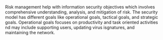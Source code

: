 Risk management help with information security objectives which involves comprehensive understanding, analysis, and mitigation of risk. The security model has different goals like operational goals, tactical goals, and strategic goals. Operational goals focuses on productivity and task oriented activities nd may include supporting users, updating virus isgnatures, and maintaining the network. 

